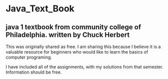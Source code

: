 # Java_Text_Book
## java 1 textbook from community college of Philadelphia. written by Chuck Herbert 

This was originally shared as free. 
I am sharing this because I believe it is a valuable resource for beginners who would like to learn
the basics of computer programing.

I have included all of the assignments, with my solutions from that semester. 
Information should be free.
